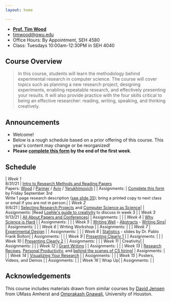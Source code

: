 ```yaml
---
layout: home

---
```

<div class="wrapper" markdown="0"><div class="footer-col-wrapper">
  <div class="footer-col two-col-1">
    <ul class="contact-list">
        <li><a href="https://faculty.cs.gwu.edu/timwood/"><b>Prof. Tim Wood</b></a></li>
        <li><a href="mailto:timwood@gwu.edu">timwood@gwu.edu</a></li>
        <li>Office Hours: By Appointment, SEH 4580</li>
        <li>Class: Tuesdays 10:00am-12:30PM in SEH 4040</li>
    </ul>
  </div>
</div></div>

## Course Overview

<blockquote>
In this course, students will learn the methodology behind experimental research in computer science. The course will cover topics such as planning a new research project, designing experiments, enabling repeatable research, and effectively presenting your results. It will also provide practice with the four skills critical to being an effective researcher: reading, writing, speaking, and thinking creatively.
</blockquote>

## Announcements ##
- Welcome! 
- Below is a rough schedule based on a prior offering of this course. This year's content may change or be reorganized!
- **Please [complete this form](https://forms.gle/KQHTqhLjzrmBuk6F6) by the end of the first week**.

## Schedule  ##
<div style="font-size:90%">

| *Week 1*<br>8/31/21  | [Intro to Research Methods and Reading Papers](/slides/1-overview.pdf) <br> Papers: [Wood](week1/wood-icac16netkv.pdf) / [Parmer](week1/parmer-rtas20slite.pdf) / [Aviv](week1/aviv-smudge.pdf) / [Yerukhimovich](week1/yerukhimovich-sp.pdf)  |
| Assignments: | [Complete this form](https://forms.gle/KQHTqhLjzrmBuk6F6) by Friday September 3rd <br>Write 1 page research description ([see slide 35](/slides/1-overview.pdf)); bring a printed copy to next class or email if you are not in person.|
| *Week 2*<br>9/6/21  | [Selecting Research Projects](/slides/2-problems.pdf) and [Computer Science as Science](/slides/3-science.pdf)|
| Assignments: |Read [Loehle's guide to creativity](/week2/creativity-loehle.pdf) to discuss in week 3 |
| *Week 3*<br>9/13/21  | [All About Papers and Conferences](/slides/4-papers-conferences.pdf)|
| Assignments: | |
| *Week 4*  | [Why Science is Hard](/slides/5-science-is-hard.pdf)  |
| Assignments: | |
| *Week 5*  | [Writing Well](/slides/6-stories.pdf) - [Abstracts](/slides/abstracts.pdf) - [Writing Sins](https://www.hamilton.edu/academics/centers/writing/seven-sins-of-writing)|
| Assignments: | |
| *Week 6*  | Writing Workshop |
| Assignments: | |
| *Week 7*  | [Experimental Design](/slides/7-exp-design.pdf)  |
| Assignments: | |
| *Week 8*  | [Statistics](/slides/WhyStatistics.pdf) - slides by Dr. Pablo Frank Bolton|
| Assignments: | |
| *Week 9*  | [Presenting Clearly 1](/slides/8-presenting.pdf)  |
| Assignments: | |
| *Week 10* | [Presenting Clearly 2](/slides/8-presenting.pdf) |
| Assignments: | |
| *Week 11* | Creativity|
| Assignments: | |
| *Week 12* | [Grant Writing](/slides/11-grants.pdf) |
| Assignments: | |
| *Week 13* | [Research Recipes](/slides/9-recipes.pdf), [Personal Productivity](/slides/9-time.pdf), and [behind the scenes of CS hiring](/slides/9-hiring.pdf)|
| Assignments: | |
| *Week 14* | [Visualizing Your Research](/slides/10-visuals.pdf) |
| Assignments: | |
| *Week 15* | Posters, Videos, and Demos |
| Assignments: | |
| *Week 16* | Wrap Up|
| Assignments: | |

</div>

## Acknowledgements
This course includes materials drawn from similar courses by [David Jensen](https://people.cs.umass.edu/~jensen/courses/index.html) from UMass Amherst and [Omprakash Gnawali](http://www2.cs.uh.edu/~gnawali/courses/cosc6321-s19/), University of Houston.
